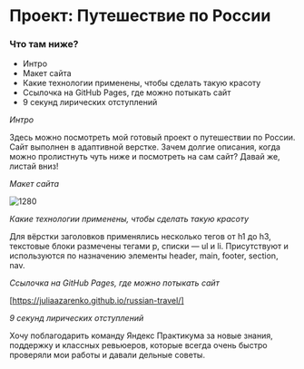 # Проект: Путешествие по России

### Что там ниже?
* Интро
* Макет сайта
* Какие технологии применены, чтобы сделать такую красоту
* Ссылочка на GitHub Pages, где можно потыкать сайт
* 9 секунд лирических отступлений

*Интро*

Здесь можно посмотреть мой готовый проект о путешествии по России.
Сайт выполнен в адаптивной верстке. Зачем долгие описания,
когда можно пролистнуть чуть ниже и посмотреть на сам сайт? Давай же, листай вниз! 

*Макет сайта*



![1280](https://user-images.githubusercontent.com/122450876/223806335-e524271e-dc79-4bca-a177-1d9c1134fb78.png)

*Какие технологии применены, чтобы сделать такую красоту*

Для вёрстки заголовков применялись несколько тегов от h1 до h3, текстовые блоки размечены тегами
p, списки — ul и li. Присутствуют и используются по назначению элементы header, main, footer,
section, nav.

*Ссылочка на GitHub Pages, где можно потыкать сайт*

[https://juliaazarenko.github.io/russian-travel/]


*9 секунд лирических отступлений* 

Хочу поблагодарить команду Яндекс Практикума за новые знания, поддержку и классных ревьюеров,
которые всегда очень быстро проверяли мои работы и давали дельные советы. 
